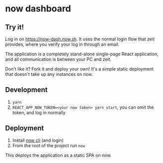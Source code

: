 # now dashboard

## Try it!

Log in on https://now-dash.now.sh. It uses the normal login flow that zeit provides, where you verify your log in through an email.

The application is a completely stand-alone single-page React application, and all communication is between your PC and zeit.

Don't like it? Fork it and deploy your own! It's a simple static deployment that doesn't take up any instances on now.

## Development

1. `yarn`
2. `REACT_APP_NOW_TOKEN=<your now token> yarn start`, you can omit the token, and log in normally

## Deployment

1. Install [now cli](https://github.com/zeit/now-cli) (and login)
2. From the root of the project run `now`

This deploys the application as a static SPA on now.

